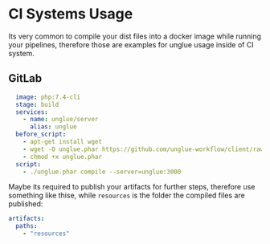 # CI Systems Usage

Its very common to compile your dist files into a docker image while running your pipelines, therefore those are examples for unglue usage inside of CI system.

## GitLab

```yaml
  image: php:7.4-cli
  stage: build
  services:
    - name: unglue/server
      alias: unglue
  before_script:
    - apt-get install wget
    - wget -O unglue.phar https://github.com/unglue-workflow/client/raw/master/unglue.phar
    - chmod +x unglue.phar
  script:
    - ./unglue.phar compile --server=unglue:3000
```

Maybe its required to publish your artifacts for further steps, therefore use something like thise, while `resources` is the folder the compiled files are published:

```yaml
artifacts:
  paths:
    - "resources"
```
